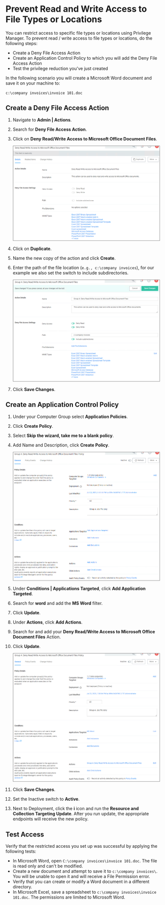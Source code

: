 [title]: # (Prevent Read/Write Access)
[tags]: # (privilege reduction)
[priority]: # (2)
# Prevent Read and Write Access to File Types or Locations

You can restrict access to specific file types or locations using Privilege Manager. To prevent read / write access to file types or locations, do the following steps:
* Create a Deny File Access Action
* Create an Application Control Policy to which you will add the Deny File Access Action
* Test the privilege reduction you've just created

In the following scenario you will create a Microsoft Word document and save it on your machine to:

`c:\company invoices\invoice 101.doc`

## Create a Deny File Access Action

1. Navigate to __Admin | Actions__.
1. Search for __Deny File Access Action__.
1. Click on __Deny Read/Write Access to Microsoft Office Document Files__.

   ![select](images/prevent-read/pr-4.png "Select Action")
1. Click on __Duplicate__.
1. Name the new copy of the action and click __Create__.
1. Enter the path of the file location (`e.g., c:\company invoices`), for our example we also set the switch to include subdirectories.

   ![edit](images/prevent-read/pr-3.png "Edit new action")
1. Click __Save Changes__.

## Create an Application Control Policy

1. Under your Computer Group select __Application Policies__.
1. Click __Create Policy__.
1. Select __Skip the wizard, take me to a blank policy__.
1. Add Name and Description, click __Create Policy__.

   ![new](images/prevent-read/pr-5.png "New policy")
1. Under __Conditions | Applications Targeted__, click __Add Application Targeted__.
1. Search for __word__ and add the __MS Word__ filter.
1. Click __Update__.
1. Under __Actions__, click __Add Actions__.
1. Search for and add your __Deny Read/Write Access to Microsoft Office Document Files__ Action.
1. Click __Update__.

   ![policy](images/prevent-read/pr-7.png "Policy with app target and action")
1. Click __Save Changes__.
1. Set the Inactive switch to __Active__.
1. Next to Deployment, click the __i__ icon and run the __Resource and Collection Targeting Update__. After you run update, the appropriate endpoints will receive the new policy.

## Test Access

Verify that the restricted access you set up was successful by applying the following tests:

* In Microsoft Word, open `C:\company invoices\invoice 101.doc`. The file is read only and can't be modified.
* Create a new document and attempt to save it to `c:\company invoices\`. You will be unable to open it and will receive a File Permission error.
* Verify that you can create or modify a Word document in a different directory.
* In Microsoft Excel, save a spreadsheet to `c:\company invoices\invoice 101.doc`. The permissions are limited to Microsoft Word.